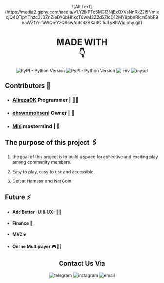 <center>
![Alt Text](https://media2.giphy.com/media/v1.Y2lkPTc5MGI3NjExOXVsNnRkZ2l5NmlxcjQ4OTlpYThzc3J3ZnZieDV6bHhkcTQwM2Z2dSZlcD12MV9pbnRlcm5hbF9naWZfYnlfaWQmY3Q9cw/c3q3zSXa3Or5JLy8hW/giphy.gif)
</center>
<center>

<h1> MADE WITH <br> 👇</h1>

</center>
<center>

![PyPI - Python Version](https://img.shields.io/pypi/pyversions/Telethon?style=for-the-badge&logo=python)
![PyPI - Python Version](https://img.shields.io/badge/Telethon-1.36.0-blue?style=for-the-badge&logo=telegram)
![.env](https://img.shields.io/badge/ENV-0.1.0-yellow?style=for-the-badge&logo=dotenv)
![mysql](https://img.shields.io/badge/mysql-8.0.24-orange?style=for-the-badge&logo=mysql)

</center>

## Contributors 👺
- ### [Alireza0K](https://github.com/Alireza0K/) Programmer | 👨‍💻
- ### [ehswnmohseni](https://github.com/ehswnmohseni) Owner | 🤴
- ### [Miri](https://t.me/Amirreza1383_ss) mastermind | 🧠

## The purpose of this project 🖇️
1. the goal of this project is to build a space for collective and exciting play among community members.

2. Easy to play, easy to use and accessible.

3. Defeat Hamster and Nat Coin.

## Future ⚡️
- #### Add Better -UI & UX- 😶‍🌫️
- #### Finance 💸
- #### MVC 💀
- #### Online Multiplayer 🎮👨‍💻


<center>

## Contact Us Via

![telegram](https://img.shields.io/badge/telegram-black?style=for-the-badge&logo=telegram&link=https://t.me/ehsanmohseni_ir)
![instagram](https://img.shields.io/badge/instagram-black?style=for-the-badge&logo=instagram&link=https://www.instagram.com/alirez0k?igsh=MWExNWVoYWJ0OXU4)
![email](https://img.shields.io/badge/email-black?style=for-the-badge&logo=gmail&link=ehswnmohseni.ir@gmail.com)

</center>
